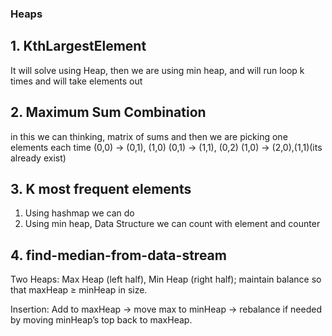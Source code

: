 ### Heaps


## 1. KthLargestElement

It will solve using Heap, then we are using min heap, and will run loop k times and will take elements out

## 2. Maximum Sum Combination

in this we can thinking, matrix of sums and then we are picking one elements each time
(0,0) -> (0,1), (1,0)
(0,1) -> (1,1), (0,2)
(1,0) -> (2,0),(1,1)(its already exist)


## 3. K most frequent elements
1. Using hashmap we can do 
2. Using min heap, Data Structure we can count with element and counter

## 4. find-median-from-data-stream

Two Heaps: Max Heap (left half), Min Heap (right half); maintain balance so that maxHeap ≥ minHeap in size.

Insertion: Add to maxHeap → move max to minHeap → rebalance if needed by moving minHeap’s top back to maxHeap.
